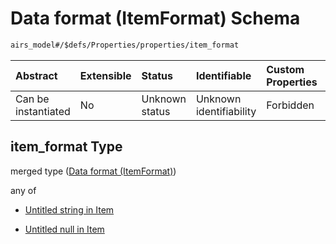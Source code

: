 # Data format (ItemFormat) Schema

```txt
airs_model#/$defs/Properties/properties/item_format
```



| Abstract            | Extensible | Status         | Identifiable            | Custom Properties | Additional Properties | Access Restrictions | Defined In                                                      |
| :------------------ | :--------- | :------------- | :---------------------- | :---------------- | :-------------------- | :------------------ | :-------------------------------------------------------------- |
| Can be instantiated | No         | Unknown status | Unknown identifiability | Forbidden         | Allowed               | none                | [model.schema.json\*](model.schema.json "open original schema") |

## item\_format Type

merged type ([Data format (ItemFormat)](model-defs-properties-properties-data-format-itemformat.md))

any of

* [Untitled string in Item](model-defs-properties-properties-data-format-itemformat-anyof-0.md "check type definition")

* [Untitled null in Item](model-defs-properties-properties-data-format-itemformat-anyof-1.md "check type definition")

